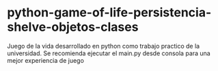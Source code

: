 # python-game-of-life-persistencia-shelve-objetos-clases
Juego de la vida desarrollado en python como trabajo practico de la universidad. Se recomienda ejecutar el main.py desde consola para una mejor experiencia de juego
